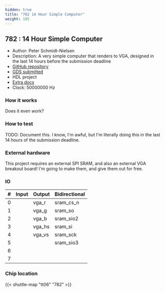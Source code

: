 ```yaml
---
hidden: true
title: "782 14 Hour Simple Computer"
weight: 185
---
```


## 782 : 14 Hour Simple Computer

* Author: Peter Schmidt-Nielsen
* Description: A very simple computer that renders to VGA, designed in the last 14 hours before the submission deadline
* [GitHub repository](https://github.com/petersn/tt06-submission)
* [GDS submitted](https://github.com/petersn/tt06-submission/actions/runs/8758277739)
* HDL project
* [Extra docs]()
* Clock: 50000000 Hz

<!---

This file is used to generate your project datasheet. Please fill in the information below and delete any unused
sections.

You can also include images in this folder and reference them in the markdown. Each image must be less than
512 kb in size, and the combined size of all images must be less than 1 MB.
-->


### How it works

Does it even work?

### How to test

TODO: Document this. I know, I'm awful, but I'm literally doing this in the last 14 hours of the submission deadline.

### External hardware

This project requires an external SPI SRAM, and also an external VGA breakout board! I'm going to make them, and give them out for free.


### IO

| #             | Input    | Output   | Bidirectional   |
| ------------- | -------- | -------- | --------------- |
| 0 |   | vga_r  | sram_cs_n        |
| 1 |   | vga_g  | sram_so        |
| 2 |   | vga_b  | sram_sio2        |
| 3 |   | vga_hs  | sram_si        |
| 4 |   | vga_vs  | sram_sck        |
| 5 |   |   | sram_sio3        |
| 6 |   |   |         |
| 7 |   |   |         |


### Chip location

{{< shuttle-map "tt06" "782" >}}
